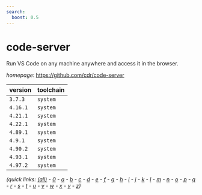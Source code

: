 ```yaml
---
search:
  boost: 0.5
---
```

# code-server

Run VS Code on any machine anywhere and access it in the browser.

*homepage*: <https://github.com/cdr/code-server>

version | toolchain
--------|----------
``3.7.3`` | ``system``
``4.16.1`` | ``system``
``4.21.1`` | ``system``
``4.22.1`` | ``system``
``4.89.1`` | ``system``
``4.9.1`` | ``system``
``4.90.2`` | ``system``
``4.93.1`` | ``system``
``4.97.2`` | ``system``


*(quick links: [(all)](../index.md) - [0](../0/index.md) - [a](../a/index.md) - [b](../b/index.md) - [c](../c/index.md) - [d](../d/index.md) - [e](../e/index.md) - [f](../f/index.md) - [g](../g/index.md) - [h](../h/index.md) - [i](../i/index.md) - [j](../j/index.md) - [k](../k/index.md) - [l](../l/index.md) - [m](../m/index.md) - [n](../n/index.md) - [o](../o/index.md) - [p](../p/index.md) - [q](../q/index.md) - [r](../r/index.md) - [s](../s/index.md) - [t](../t/index.md) - [u](../u/index.md) - [v](../v/index.md) - [w](../w/index.md) - [x](../x/index.md) - [y](../y/index.md) - [z](../z/index.md))*

